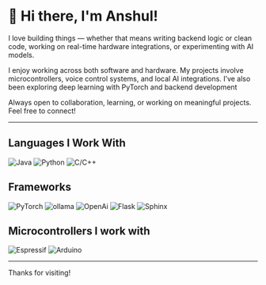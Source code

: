 # 👋 Hi there, I'm Anshul!

I love building things — whether that means writing backend logic or clean code, working on real-time hardware integrations, or experimenting with AI models.

I enjoy working across both software and hardware. My projects involve microcontrollers, voice control systems, and local AI integrations. I’ve also been exploring deep learning with PyTorch and backend development

Always open to collaboration, learning, or working on meaningful projects. Feel free to connect!

---

## Languages I Work With

![Java](https://img.shields.io/badge/Java-%23ED8B00.svg?style=for-the-badge&logo=java&logoColor=white%color=orange)
![Python](https://img.shields.io/badge/Python-%2314354C.svg?style=for-the-badge&logo=python&logoColor=white)
![C/C++](https://img.shields.io/badge/C/C++-%2314354C.svg?style=for-the-badge&logo=C&logoColor=white&color=purple)

## Frameworks

![PyTorch](https://img.shields.io/badge/PyTorch-%2314354C.svg?style=for-the-badge&logo=pytorch&logoColor=white&color=red)
![ollama](https://img.shields.io/badge/Ollama-%2314354C.svg?style=for-the-badge&logo=ollama&logoColor=white&color=fedcba)
![OpenAi](https://img.shields.io/badge/OpenAi-%2314354C.svg?style=for-the-badge&logo=OpenAi&logoColor=white&color=8F8F8F)
![Flask](https://img.shields.io/badge/Flask-%2314354C.svg?style=for-the-badge&logo=flask&logoColor=white&color=804000)
![Sphinx](https://img.shields.io/badge/Sphinx-%2314354C.svg?style=for-the-badge&logo=Sphinx&logoColor=white&color=CC6CE7)

## Microcontrollers I work with

![Espressif](https://img.shields.io/badge/Espressif-%2314354C.svg?style=for-the-badge&logo=Espressif&logoColor=white&color=gray)
![Arduino](https://img.shields.io/badge/Arduino-%2314354C.svg?style=for-the-badge&logo=Arduino&logoColor=white&color=teal)


---

Thanks for visiting!
